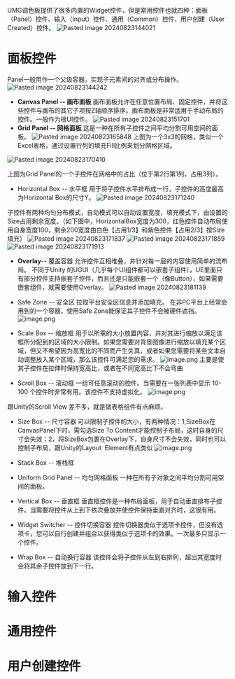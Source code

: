 UMG调色板提供了很多内置的Widget控件，但是常用控件也就四种：面板（Panel）控件、输入（Input）控件、通用（Common）控件、用户创建（User Created）控件。
![Pasted image 20240823144021](https://zhouyingwiki-1329003762.cos.ap-guangzhou.myqcloud.com/wiki-pictures/Pasted%20image%2020240823144021.png)
# 面板控件
Panel一般用作一个父级容器，实现子元素间的对齐或分布操作。
![Pasted image 20240823144242](https://zhouyingwiki-1329003762.cos.ap-guangzhou.myqcloud.com/wiki-pictures/Pasted%20image%2020240823144242.png)
-  **Canvas Panel -- 画布面板**
画布面板允许在任意位置布局、固定控件，并将这些控件与画布的其它子项按Z轴顺序排序。画布面板是非常适用于手动布局的控件。一般作为根UI控件。
![Pasted image 20240823151701](https://zhouyingwiki-1329003762.cos.ap-guangzhou.myqcloud.com/wiki-pictures/Pasted%20image%2020240823151701.png)
-  **Grid Panel -- 网格面板**
这是一种在所有子控件之间平均分割可用空间的面板。
![Pasted image 20240823165848](https://zhouyingwiki-1329003762.cos.ap-guangzhou.myqcloud.com/wiki-pictures/Pasted%20image%2020240823165848.png)
上图为一个3x3的网格，类似一个Excel表格，通过设置行列的填充Fill比例来划分网格区域。

![Pasted image 20240823170410](https://zhouyingwiki-1329003762.cos.ap-guangzhou.myqcloud.com/wiki-pictures/Pasted%20image%2020240823170410.png)

上图为Grid Panel的一个子控件在网格中的占比（位于第2行第1列，占用3列）。

-  Horizontal Box -- 水平框
用于将子控件水平排布成一行，子控件的高度最高为Horizontal Box的尺寸Y。
![Pasted image 20240823171240](https://zhouyingwiki-1329003762.cos.ap-guangzhou.myqcloud.com/wiki-pictures/Pasted%20image%2020240823171240.png)

子控件有两种均匀分布模式，自动模式可以自动设置宽度，填充模式下，由设置的Size占用剩余宽度。（如下图中，HorizontalBox宽度为300，红色控件自动布局使用自身宽度100，剩余200宽度由白色【占用1/3】和紫色控件【占用2/3】按Size填充）
![Pasted image 20240823171837](https://zhouyingwiki-1329003762.cos.ap-guangzhou.myqcloud.com/wiki-pictures/Pasted%20image%2020240823171837.png)
![Pasted image 20240823171859](https://zhouyingwiki-1329003762.cos.ap-guangzhou.myqcloud.com/wiki-pictures/Pasted%20image%2020240823171859.png)
![Pasted image 20240823171913](https://zhouyingwiki-1329003762.cos.ap-guangzhou.myqcloud.com/wiki-pictures/Pasted%20image%2020240823171913.png)
-  **Overlay**-- 覆盖容器
允许控件互相堆叠，并针对每一层的内容使用简单的流布局。
不同于Unity 的UGUI（几乎每个UI组件都可以嵌套子组件），UE里面只有部分控件支持嵌套子控件，而且还是只能嵌套一个（像Button），如果需要嵌套组件，就需要使用Overlay。
![Pasted image 20240823181139](https://zhouyingwiki-1329003762.cos.ap-guangzhou.myqcloud.com/wiki-pictures/Pasted%20image%2020240823181139.png)
-  Safe Zone -- 安全区
拉取平台安全区信息并添加填充。
在非PC平台上经常会用到的一个容器，使用Safe Zone能保证其子控件不会被硬件遮挡。
![image.png](https://zhouyingwiki-1329003762.cos.ap-guangzhou.myqcloud.com/wiki-pictures/20240826171346.png)

-  Scale Box -- 缩放框
用于以所需的大小放置内容，并对其进行缩放以满足该框所分配到的区域的大小限制。如果您需要对背景图像进行缩放以填充某个区域，但又不希望因为高宽比的不同而产生失真，或者如果您需要将某些文本自动调整放入某个区域，那么该控件可满足您的需求。
![image.png](https://zhouyingwiki-1329003762.cos.ap-guangzhou.myqcloud.com/wiki-pictures/20240826175413.png)
主要是使其子控件在拉伸时保持宽高比，或者在不同宽高比下不会弯曲
-  Scroll Box -- 滚动框
一组可任意滚动的控件。当需要在一张列表中显示 10-100 个控件时非常有用。该控件不支持虚拟化。
![image.png](https://zhouyingwiki-1329003762.cos.ap-guangzhou.myqcloud.com/wiki-pictures/20240826183503.png)

跟Unity的Scroll View 差不多，就是做表格组件有点麻烦。
-  Size Box -- 尺寸容器
可以限制子控件的大小，有两种情况：1,SizeBox在CanvasPanel下时，需勾选Size To Content才能控制子布局，这时自身的尺寸会失效；2，将SizeBox包裹在Overlay下，自身尺寸不会失效，同时也可以控制子布局，跟Unity的Layout  Element有点类似
![image.png](https://zhouyingwiki-1329003762.cos.ap-guangzhou.myqcloud.com/wiki-pictures/20240826185508.png)

-  Stack Box -- 堆栈框

-  Uniform Grid Panel -- 均匀网格面板
一种在所有子对象之间平均分割可用空间的面板。
-  Vertical Box -- 垂直框
垂直框控件是一种布局面板，用于自动垂直排布子控件。当需要将控件从上到下依次叠放并使控件保持垂直对齐时，这很有用。
-  Widget Switcher -- 控件切换容器
控件切换器类似于选项卡控件，但没有选项卡，您可以自行创建并组合以获得类似于选项卡的效果。一次最多只显示一个控件。
-  Wrap Box -- 自动换行容器
该控件会将子控件从左到右排列，超出其宽度时会将其余子控件放到下一行。

# 输入控件

# 通用控件

# 用户创建控件